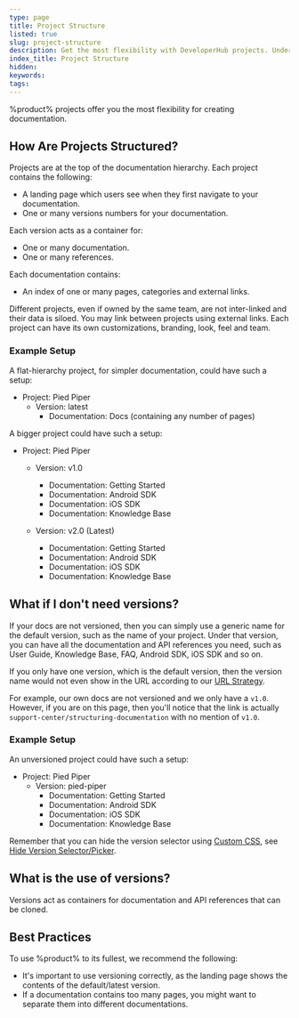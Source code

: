 ```yaml
---
type: page
title: Project Structure
listed: true
slug: project-structure
description: Get the most flexibility with DeveloperHub projects. Understand how projects are structured with landing pages, versions, documentation, and references. Customize branding, look, and team. Learn the best practices for versioning and organizing your docs effectively.
index_title: Project Structure
hidden: 
keywords: 
tags: 
---
```


%product% projects offer you the most flexibility for creating documentation.

## How Are Projects Structured?

Projects are at the top of the documentation hierarchy. Each project contains the following:

- A landing page which users see when they first navigate to your documentation. 
- One or many versions numbers for your documentation. 

Each version acts as a container for:

- One or many documentation.
- One or many references.

Each documentation contains:

- An index of one or many pages, categories and external links.

Different projects, even if owned by the same team, are not inter-linked and their data is siloed. You may link between projects using external links. Each project can have its own customizations, branding, look, feel and team.

### Example Setup

A flat-hierarchy project, for simpler documentation, could have such a setup:

- Project: Pied Piper
    - Version: latest
        - Documentation: Docs (containing any number of pages)

A bigger project could have such a setup:

- Project: Pied Piper
    - Version: v1.0
        - Documentation: Getting Started
        - Documentation: Android SDK
        - Documentation: iOS SDK
        - Documentation: Knowledge Base

    - Version: v2.0 (Latest)
        - Documentation: Getting Started
        - Documentation: Android SDK
        - Documentation: iOS SDK
        - Documentation: Knowledge Base

## What if I don't need versions?

If your docs are not versioned, then you can simply use a generic name for the default version, such as the name of your project. Under that version, you can have all the documentation and API references you need, such as User Guide, Knowledge Base, FAQ, Android SDK, iOS SDK and so on.

If you only have one version, which is the default version, then the version name would not even show in the URL according to our [URL Strategy](/support-center/previewing-documentation#url-strategy).

For example, our own docs are not versioned and we only have a `v1.0`. However, if you are on this page, then you'll notice that the link is actually `support-center/structuring-documentation` with no mention of `v1.0`.

### Example Setup

An unversioned project could have such a setup:

- Project: Pied Piper
    - Version: pied-piper
        - Documentation: Getting Started
        - Documentation: Android SDK
        - Documentation: iOS SDK
        - Documentation: Knowledge Base

Remember that you can hide the version selector using [Custom CSS](/support-center/custom-css), see [Hide Version Selector/Picker](/support-center/css-customisations#hide-version-selectorpicker).

## What is the use of versions?

Versions act as containers for documentation and API references that can be cloned.

## Best Practices

To use %product% to its fullest, we recommend the following:

- It's important to use versioning correctly, as the landing page shows the contents of the default/latest version.
- If a documentation contains too many pages, you might want to separate them into different documentations.